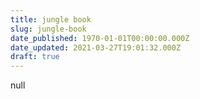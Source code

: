 ```yaml
---
title: jungle book
slug: jungle-book
date_published: 1970-01-01T00:00:00.000Z
date_updated: 2021-03-27T19:01:32.000Z
draft: true
---
```


null
